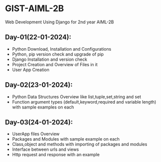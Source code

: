 # GIST-AIML-2B
Web Development Using Django for 2nd year AIML-2B

## Day-01(22-01-2024):
  - Python Download, Installation and Configurations
  - Python, pip version check and upgrade of pip
  - Django Installation and version check
  - Project Creation and Overview of Files in it
  - User App Creation

## Day-02(23-01-2024):
  - Python Data Structures Overview like list,tuple,set,string and set
  - Function argument types (default,keyword,required and variable length) with sample examples on each

## Day-03(24-01-2024):
  - UserApp files Overview
  - Packages and Modules with sample example on each
  - Class,object and methods with importing of packages and modules
  - Interface between urls and views
  - Http request and response with an example
